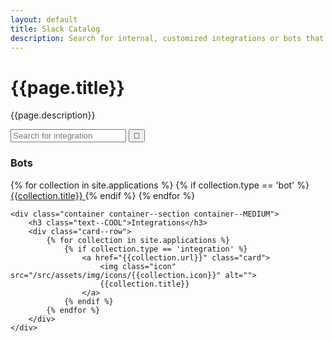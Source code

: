 ```yaml
---
layout: default
title: Slack Catalog
description: Search for internal, customized integrations or bots that can be integrated with Slack.
---
```

<div class="band band--MEDIUM bg--dark">
    <div class="container container--SMALL">
        <div class="align--CENTER text--WHITE">
            <h1>{{page.title}}</h1>
            <p>{{page.description}}</p>
            <div class="form--search">
                <input class="form--input" type="text" placeholder="Search for integration">
                <button class="form--submit">🔎</button>
            </div>
        </div>
    </div>
</div>

<div class="band">
    <div class="container container--section container--MEDIUM">
        <h3 class="text--WARM">Bots</h3>
        <div class="card--row">
            {% for collection in site.applications %}
                {% if collection.type == 'bot' %}
                    <a href="{{collection.url}}" class="card">
                            <img class="icon" src="/src/assets/img/icons/{{collection.icon}}" alt="">
                            {{collection.title}}
                    </a>
                {% endif %}
            {% endfor %}
        </div>
    </div>

    <div class="container container--section container--MEDIUM">
        <h3 class="text--COOL">Integrations</h3>
        <div class="card--row">
            {% for collection in site.applications %}
                {% if collection.type == 'integration' %}
                    <a href="{{collection.url}}" class="card">
                        <img class="icon" src="/src/assets/img/icons/{{collection.icon}}" alt="">
                        {{collection.title}}
                    </a>
                {% endif %}
            {% endfor %}
        </div>
    </div>
</div>
